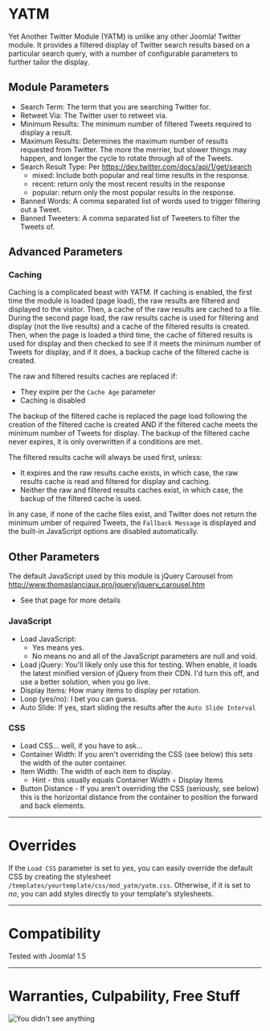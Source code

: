 # YATM

Yet Another Twitter Module (YATM) is unlike any other Joomla! Twitter module. It provides a filtered display of Twitter search results based on a particular search query, with a number of configurable parameters to further tailor the display.

## Module Parameters

* Search Term: The term that you are searching Twitter for.
* Retweet Via: The Twitter user to retweet via.
* Minimum Results: The minimum number of filtered Tweets required to display a result.
* Maximum Results: Determines the maximum number of results requested from Twitter. The more the merrier, but slower things may happen, and longer the cycle to rotate through all of the Tweets.
* Search Result Type: Per https://dev.twitter.com/docs/api/1/get/search
    * mixed: Include both popular and real time results in the response.
    * recent: return only the most recent results in the response
    * popular: return only the most popular results in the response.
* Banned Words: A comma separated list of words used to trigger filtering out a Tweet.
* Banned Tweeters: A comma separated list of Tweeters to filter the Tweets of.

## Advanced Parameters
### Caching
Caching is a complicated beast with YATM. If caching is enabled, the first time the module is loaded (page load), the raw results are filtered and displayed to the visitor. Then, a cache of the raw results are cached to a file. During the second page load, the raw results cache is used for filtering and display (not the live results) and a cache of the filtered results is created. Then, when the page is loaded a third time, the cache of filtered results is used for display and then checked to see if it meets the minimum number of Tweets for display, and if it does, a backup cache of the filtered cache is created.

The raw and filtered results caches are replaced if:
* They expire per the `Cache Age` parameter
* Caching is disabled

The backup of the filtered cache is replaced the page load following the creation of the filtered cache is created AND if the filtered cache meets the minimum number of Tweets for display. The backup of the filtered cache never expires, it is only overwritten if a conditions are met.

The filtered results cache will always be used first, unless:
* It expires and the raw results cache exists, in which case, the raw results cache is read and filtered for display and caching.
* Neither the raw and filtered results caches exist, in which case, the backup of the filtered cache is used.

In any case, if none of the cache files exist, and Twitter does not return the minimum umber of required Tweets, the `Fallback Message` is displayed and the built-in JavaScript options are disabled automatically.

## Other Parameters
The default JavaScript used by this module is jQuery Carousel from http://www.thomaslanciaux.pro/jquery/jquery_carousel.htm
* See that page for more details
### JavaScript
* Load JavaScript:
   * Yes means yes.
   * No means no and all of the JavaScript parameters are null and void.
* Load jQuery: You'll likely only use this for testing. When enable, it loads the latest minified version of jQuery from their CDN. I'd turn this off, and use a better solution, when you go live.
* Display Items: How many items to display per rotation.
* Loop (yes/no): I bet you can guess.
* Auto Slide: If yes, start sliding the results after the `Auto Slide Interval`

### CSS
* Load CSS... well, if you have to ask...
* Container Width: If you aren't overriding the CSS (see below) this sets the width of the outer container.
* Item Width: The width of each item to display. 
   * Hint - this usually equals Container Width ÷ Display Items
* Button Distance - If you aren't overriding the CSS (seriously, see below) this is the horizontal distance from the container to position the forward and back elements.


---
# Overrides
If the `Load CSS` parameter is set to *yes*, you can easily override the default CSS by creating the stylesheet `/templates/yourtemplate/css/mod_yatm/yatm.css`. Otherwise, if it is set to *no*, you can add styles directly to your template's stylesheets.

---
# Compatibility
Tested with Joomla! 1.5

---
# Warranties, Culpability, Free Stuff
![You didn't see anything](http://24.media.tumblr.com/tumblr_me7k9knNtH1rlerpuo1_500.gif)




